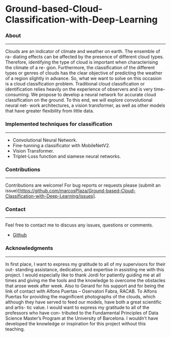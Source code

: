 # Ground-based-Cloud-Classification-with-Deep-Learning

### About
---
Clouds are an indicator of climate and weather on earth. The ensemble of ra- diating effects can be affected by the presence of different cloud types. Therefore, identifying the type of cloud is important when characterising the climate of a re- gion. Furthermore, the classification of the different types or genres of clouds has the clear objective of predicting the weather of a region slightly in advance. So, what we want to solve on this occasion is a cloud classification problem. Traditional cloud classification or identification relies heavily on the experience of observers and is very time-consuming. We propose to develop a neural network for accurate cloud classification on the ground. To this end, we will explore convolutional neural net- work architectures, a vision transformer, as well as other models that have greater flexibility from little data.

### Implemented techniques for classification
---
* Convolutional Neural Network.
* Fine-tunning a classificator with MobileNetV2.
* Vision Transformer.
* Triplet-Loss function and siamese neural networks.

### Contributions
---
Contributions are welcome! For bug reports or requests please (submit an issue)[https://github.com/marcosPlaza/Ground-based-Cloud-Classification-with-Deep-Learning/issues].

### Contact
---
Feel free to contact me to discuss any issues, questions or comments.
* [Github](https://github.com/marcosPlaza)

### Acknowledgments
---
In first place, I want to express my gratitude to all of my supervisors for their out- standing assistance, dedication, and expertise in assisting me with this project.
I would especially like to thank Jordi for patiently guiding me at all times and giving me the tools and the knowledge to overcome the obstacles that arose week after week. Also to Gerard for his support and for being the link of contact with Alfons Puertas – Oservatori Fabra, RACAB.
To Alfons Puertas for providing the magnificent photographs of the clouds, which although they have served to feed our models, have both a great scientific and artis- tic value.
I would want to express my gratitude to all of the professors who have con- tributed to the Fundamental Principles of Data Science Master’s Program at the University of Barcelona. I wouldn’t have developed the knowledge or inspiration for this project without this teaching.
